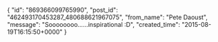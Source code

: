  {
   "id": "869366099765990",
   "post_id": "462493170453287_480688621967075",
   "from_name": "Pete Daoust",
   "message": "Soooooooo......inspirational :D",
   "created_time": "2015-08-19T16:15:50+0000"
 }
